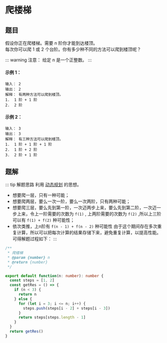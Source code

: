 # 爬楼梯

## 题目
假设你正在爬楼梯。需要 n 阶你才能到达楼顶。<br>
每次你可以爬 1 或 2 个台阶。你有多少种不同的方法可以爬到楼顶呢？

::: warning 注意： 
给定 n 是一个正整数。
:::

#### 示例 1：
```
输入： 2
输出： 2
解释： 有两种方法可以爬到楼顶。
1.  1 阶 + 1 阶
2.  2 阶
```

#### 示例 2：
```
输入： 3
输出： 3
解释： 有三种方法可以爬到楼顶。
1.  1 阶 + 1 阶 + 1 阶
2.  1 阶 + 2 阶
3.  2 阶 + 1 阶
```

## 题解
::: tip 解题思路
利用 [动态规划](https://cloud.tencent.com/developer/article/1817113) 的思想。
- 想要爬一层，只有一种可能；
- 想要爬两层，要么一次一阶，要么一次两阶，只有两种可能；
- 想要爬三层，要么先到第一阶，一次迈两步上来，要么先到第二阶，一次迈一步上来，令上一阶需要的次数为 `f(1)` , 上两阶需要的次数为 `f(2)` ,所以上三阶可以有 `f(1) + f(2)` 种可能性；
- 依次类推，上n阶有 `f(n - 1) + f(n - 2)` 种可能性
由于这个期间存在多次重复计算，所以可以把每次计算的结果存储下来，避免重复计算，以提高性能。可得解题过程如下：
:::

```ts
/**
 * 爬楼梯
 * @param {number} n
 * @return {number}
 */

export default function(n: number): number {
  const steps = [1, 2]
  const getRes = () => {
    if (n < 3) {
      return n
    } else {
      for (let i = 3; i <= n; i++) {
        steps.push(steps[i - 2] + steps[i - 3])
      }
      return steps[steps.length - 1]
    }
  }
  return getRes()
}
```
